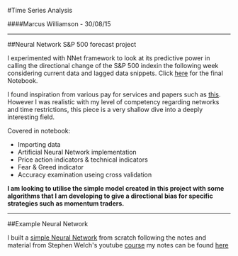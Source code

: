 #Time Series Analysis

####Marcus Williamson - 30/08/15

---
##Neural Network S&P 500 forecast project

I experimented with NNet framework to look at its predictive power in calling the directional change of the S&P 500 indexin the following week considering current data and lagged data snippets. Click [here](https://github.com/mw572/financial-markets/blob/master/Time%20Series%20Analysis/Neural%20Network%20-%20Time%20Series%20Prediction.ipynb) for the final Notebook.

I found inspiration from various pay for services and papers such as [this](http://www.if5.com/_AboutIFS/!Downloads/A_Trading_System_for_FTSE-100_Futures.pdf). However I was realistic with my level of competency regarding networks and time restrictions, this piece is a very shallow dive into a deeply interesting field.

Covered in notebook:
* Importing data
* Artificial Neural Network implementation 
* Price action indicators & technical indicators
* Fear & Greed indicator 
* Accuracy examination useing cross validation

**I am looking to utilise the simple model created in this project with some algorithms that I am developing to give a directional bias for specific strategies such as momentum traders.**

---
##Example Neural Network

I built a [simple Neural Network](https://github.com/mw572/financial-markets/blob/master/Time%20Series%20Analysis/Example%20%26%20Course%20Notes/Neural%20Net%20-%20Simple%20Maths%20Example.ipynb) from scratch following the notes and material from Stephen Welch's youtube [course](https://www.youtube.com/watch?v=bxe2T-V8XRs) my notes can be found [here](https://github.com/mw572/financial-markets/blob/master/Time%20Series%20Analysis/Example%20%26%20Course%20Notes/Neural%20Networks%20Demystified%20Course.ipynb)
